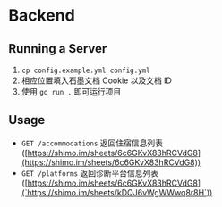 # Backend

## Running a Server
1. `cp config.example.yml config.yml`
2. 相应位置填入石墨文档 Cookie 以及文档 ID
3. 使用 `go run .` 即可运行项目

## Usage
- `GET /accommodations` 返回住宿信息列表 ([https://shimo.im/sheets/6c6GKvX83hRCVdG8](https://shimo.im/sheets/6c6GKvX83hRCVdG8))
- `GET /platforms` 返回诊断平台信息列表 ([https://shimo.im/sheets/6c6GKvX83hRCVdG8](`https://shimo.im/sheets/kDQJ6vWgWWwq8r8H`))
